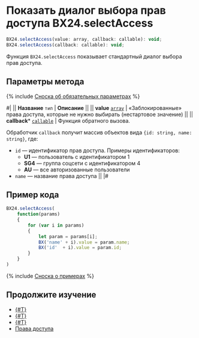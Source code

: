 # Показать диалог выбора прав доступа BX24.selectAccess

```js
BX24.selectAccess(value: array, callback: callable): void;
BX24.selectAccess(callback: callable): void;
```

Функция `BX24.selectAccess` показывает стандартный диалог выбора прав доступа. 

## Параметры метода

{% include [Сноска об обязательных параметрах](../../../_includes/required.md) %}

#|
|| **Название**
`тип` | **Описание** ||
|| **value**
[`array`](../../../api-reference/data-types.md) | «Заблокированные» права доступа, которые не нужно выбирать (нестартовое значение) ||
|| **callback***
[`callable`](../../../api-reference/data-types.md) | Функция обратного вызова.

Обработчик `callback` получит массив объектов вида `{id: string, name: string}`, где: 
- `id` — идентификатор прав доступа. Примеры идентификаторов:
    - **U1** — пользователь с идентификатором 1
    - **SG4** — группа соцсети с идентификатором 4
    - **AU** — все авторизованные пользователи
- `name` — название права доступа ||
|#

## Пример кода

```js
BX24.selectAccess(
    function(params)
    {
        for (var i in params)
        {
            let param = params[i];
            BX('name' + i).value = param.name;
            BX('id'  + i).value = param.id;
        }
    }
)
```

{% include [Сноска о примерах](../../../_includes/examples.md) %}

## Продолжите изучение

- [{#T}](./bx24-select-user.md)
- [{#T}](./bx24-select-users.md)
- [{#T}](./bx24-select-crm.md)
- [Права доступа](http://dev.1c-bitrix.ru/learning/course/index.php?COURSE_ID=43&LESSON_ID=2819)